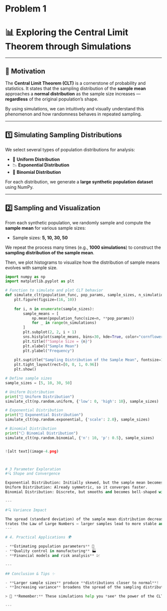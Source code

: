 # Problem 1
# 📊 Exploring the Central Limit Theorem through Simulations

---

## 🎯 Motivation

The **Central Limit Theorem (CLT)** is a cornerstone of probability and statistics. It states that the sampling distribution of the **sample mean** approaches a **normal distribution** as the sample size increases — **regardless** of the original population’s shape. 

By using simulations, we can intuitively and visually understand this phenomenon and how randomness behaves in repeated sampling.

---

## 1️⃣ Simulating Sampling Distributions

We select several types of population distributions for analysis:

- 🎲 **Uniform Distribution**
- 📉 **Exponential Distribution**
- 🎯 **Binomial Distribution**

For each distribution, we generate a **large synthetic population dataset** using NumPy.

---

## 2️⃣ Sampling and Visualization

From each synthetic population, we randomly sample and compute the **sample mean** for various sample sizes:

- Sample sizes: **5, 10, 30, 50**

We repeat the process many times (e.g., **1000 simulations**) to construct the **sampling distribution of the sample mean**.

Then, we plot histograms to visualize how the distribution of sample means evolves with sample size.

````python
import numpy as np
import matplotlib.pyplot as plt

# Function to simulate and plot CLT behavior
def simulate_clt(population_func, pop_params, sample_sizes, n_simulations=1000):
    plt.figure(figsize=(16, 10))
    
    for i, n in enumerate(sample_sizes):
        sample_means = [
            np.mean(population_func(size=n, **pop_params))
            for _ in range(n_simulations)
        ]
        plt.subplot(2, 2, i + 1)
        sns.histplot(sample_means, bins=30, kde=True, color="cornflowerblue")
        plt.title(f"Sample Size = {n}")
        plt.xlabel("Sample Mean")
        plt.ylabel("Frequency")
    
    plt.suptitle("Sampling Distribution of the Sample Mean", fontsize=18)
    plt.tight_layout(rect=[0, 0, 1, 0.96])
    plt.show()

# Define sample sizes
sample_sizes = [5, 10, 30, 50]

# Uniform Distribution
print("🔷 Uniform Distribution")
simulate_clt(np.random.uniform, {'low': 0, 'high': 10}, sample_sizes)

# Exponential Distribution
print("🔶 Exponential Distribution")
simulate_clt(np.random.exponential, {'scale': 2.0}, sample_sizes)

# Binomial Distribution
print("⚪ Binomial Distribution")
simulate_clt(np.random.binomial, {'n': 10, 'p': 0.5}, sample_sizes)


![alt text](image-4.png)



# 3️ Parameter Exploration
#🔍 Shape and Convergence

Exponential Distribution: Initially skewed, but the sample mean becomes more symmetric as sample size increases.
Uniform Distribution: Already symmetric, so it converges faster.
Binomial Distribution: Discrete, but smooths and becomes bell-shaped with larger samples.

---

#🔍 Variance Impact

The spread (standard deviation) of the sample mean distribution decreases as the sample size increases.
trates the Law of Large Numbers — larger samples lead to more stable and reliable estimates.
---

# 4. Practical Applications 🌍

- **Estimating population parameters** 🧾
- **Quality control in manufacturing** 🏭
- **Financial models and risk analysis** 💹

---

## Conclusion & Tips ✨

- **Larger sample sizes** produce **distributions closer to normal**!
- **Increasing variance** broadens the spread of the sampling distribution.

> 🚀 **Remember:** These simulations help you *see* the power of the CLT and understand its real-world importance!

---